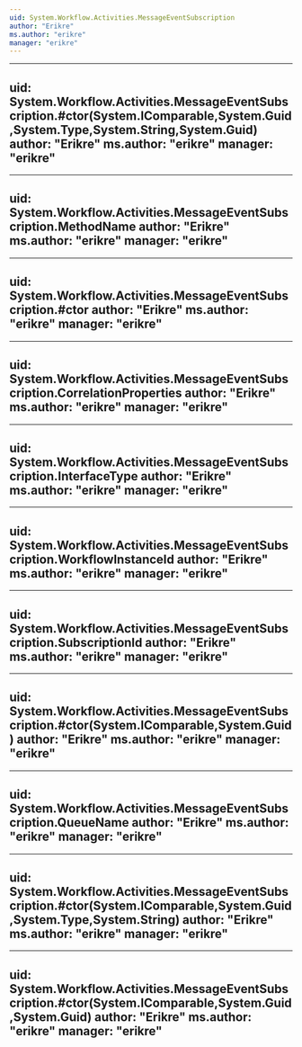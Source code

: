 ```yaml
---
uid: System.Workflow.Activities.MessageEventSubscription
author: "Erikre"
ms.author: "erikre"
manager: "erikre"
---
```


---
uid: System.Workflow.Activities.MessageEventSubscription.#ctor(System.IComparable,System.Guid,System.Type,System.String,System.Guid)
author: "Erikre"
ms.author: "erikre"
manager: "erikre"
---

---
uid: System.Workflow.Activities.MessageEventSubscription.MethodName
author: "Erikre"
ms.author: "erikre"
manager: "erikre"
---

---
uid: System.Workflow.Activities.MessageEventSubscription.#ctor
author: "Erikre"
ms.author: "erikre"
manager: "erikre"
---

---
uid: System.Workflow.Activities.MessageEventSubscription.CorrelationProperties
author: "Erikre"
ms.author: "erikre"
manager: "erikre"
---

---
uid: System.Workflow.Activities.MessageEventSubscription.InterfaceType
author: "Erikre"
ms.author: "erikre"
manager: "erikre"
---

---
uid: System.Workflow.Activities.MessageEventSubscription.WorkflowInstanceId
author: "Erikre"
ms.author: "erikre"
manager: "erikre"
---

---
uid: System.Workflow.Activities.MessageEventSubscription.SubscriptionId
author: "Erikre"
ms.author: "erikre"
manager: "erikre"
---

---
uid: System.Workflow.Activities.MessageEventSubscription.#ctor(System.IComparable,System.Guid)
author: "Erikre"
ms.author: "erikre"
manager: "erikre"
---

---
uid: System.Workflow.Activities.MessageEventSubscription.QueueName
author: "Erikre"
ms.author: "erikre"
manager: "erikre"
---

---
uid: System.Workflow.Activities.MessageEventSubscription.#ctor(System.IComparable,System.Guid,System.Type,System.String)
author: "Erikre"
ms.author: "erikre"
manager: "erikre"
---

---
uid: System.Workflow.Activities.MessageEventSubscription.#ctor(System.IComparable,System.Guid,System.Guid)
author: "Erikre"
ms.author: "erikre"
manager: "erikre"
---
